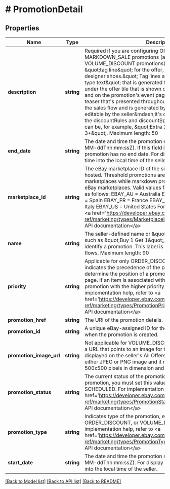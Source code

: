 # # PromotionDetail

## Properties

Name | Type | Description | Notes
------------ | ------------- | ------------- | -------------
**description** | **string** | Required if you are configuring ORDER_DISCOUNT or MARKDOWN_SALE promotions (and not valid for VOLUME_DISCOUNT promotions). This is the seller-defined &amp;quot;tag line&amp;quot; for the offer, such as &amp;quot;Save on designer shoes.&amp;quot; Tag lines appear under the &amp;quot;offer-type text&amp;quot; that is generated for a promotion and displayed under the offer tile that is shown on the seller&#39;s All Offers page and on the promotion&#39;s event page. Note: Offer-type text is a teaser that&#39;s presented throughout the buyer&#39;s journey through the sales flow and is generated by eBay. This text is not editable by the seller&amp;mdash;it&#39;s derived from the settings in the discountRules and discountSpecification fields&amp;mdash;and can be, for example, &amp;quot;Extra 20% off when you buy 3+&amp;quot;. Maximum length: 50 | [optional] 
**end_date** | **string** | The date and time the promotion ends in UTC format (yyyy-MM-ddThh:mm:ssZ). If this field is blank (null), it indicates the promotion has no end date. For display purposes, convert this time into the local time of the seller. | [optional] 
**marketplace_id** | **string** | The eBay marketplace ID of the site where the promotion is hosted. Threshold promotions are supported on a select set of marketplaces while markdown promotions are supported on all eBay marketplaces. Valid values for threshold promotions are as follows: EBAY_AU &#x3D; Australia EBAY_DE &#x3D; Germany EBAY_ES &#x3D; Spain EBAY_FR &#x3D; France EBAY_GB &#x3D; Great Britain EBAY_IT &#x3D; Italy EBAY_US &#x3D; United States For implementation help, refer to &lt;a href&#x3D;&#39;https://developer.ebay.com/devzone/rest/api-ref/marketing/types/MarketplaceIdEnum.html&#39;&gt;eBay API documentation&lt;/a&gt; | [optional] 
**name** | **string** | The seller-defined name or &amp;quot;title&amp;quot; of the promotion, such as &amp;quot;Buy 1 Get 1&amp;quot;, that the seller can use to identify a promotion. This label is not displayed in end-user flows. Maximum length: 90 | [optional] 
**priority** | **string** | Applicable for only ORDER_DISCOUNT promotions, this field indicates the precedence of the promotion, which is used to determine the position of a promotion on the seller&#39;s All Offers page. If an item is associated with multiple promotions, the promotion with the higher priority takes precedence. For implementation help, refer to &lt;a href&#x3D;&#39;https://developer.ebay.com/devzone/rest/api-ref/marketing/types/PromotionPriorityEnum.html&#39;&gt;eBay API documentation&lt;/a&gt; | [optional] 
**promotion_href** | **string** | The URI of the promotion details. | [optional] 
**promotion_id** | **string** | A unique eBay-assigned ID for the promotion that&#39;s generated when the promotion is created. | [optional] 
**promotion_image_url** | **string** | Not applicable for VOLUME_DISCOUNT promotions, this field is a URL that points to an image for the promotion. This image is displayed on the seller&#39;s All Offers page. The URL must point to either JPEG or PNG image and it must be a minimum of 500x500 pixels in dimension and cannot exceed 12Mb in size. | [optional] 
**promotion_status** | **string** | The current status of the promotion. When creating a new promotion, you must set this value to either DRAFT or SCHEDULED. For implementation help, refer to &lt;a href&#x3D;&#39;https://developer.ebay.com/devzone/rest/api-ref/marketing/types/PromotionStatusEnum.html&#39;&gt;eBay API documentation&lt;/a&gt; | [optional] 
**promotion_type** | **string** | Indicates type of the promotion, either MARKDOWN_SALE, ORDER_DISCOUNT, or VOLUME_DISCOUNT. For implementation help, refer to &lt;a href&#x3D;&#39;https://developer.ebay.com/devzone/rest/api-ref/marketing/types/PromotionTypeEnum.html&#39;&gt;eBay API documentation&lt;/a&gt; | [optional] 
**start_date** | **string** | The date and time the promotion starts in UTC format (yyyy-MM-ddThh:mm:ssZ). For display purposes, convert this time into the local time of the seller. | [optional] 

[[Back to Model list]](../../README.md#documentation-for-models) [[Back to API list]](../../README.md#documentation-for-api-endpoints) [[Back to README]](../../README.md)


